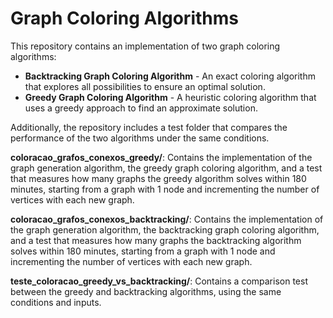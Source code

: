 # Graph Coloring Algorithms
This repository contains an implementation of two graph coloring algorithms:

* **Backtracking Graph Coloring Algorithm** - An exact coloring algorithm that explores all possibilities to ensure an optimal solution.
* **Greedy Graph Coloring Algorithm** - A heuristic coloring algorithm that uses a greedy approach to find an approximate solution.

Additionally, the repository includes a test folder that compares the performance of the two algorithms under the same conditions.

**coloracao_grafos_conexos_greedy/**: Contains the implementation of the graph generation algorithm, the greedy graph coloring algorithm, and a test that measures how many graphs the greedy algorithm solves within 180 minutes, starting from a graph with 1 node and incrementing the number of vertices with each new graph.

**coloracao_grafos_conexos_backtracking/**: Contains the implementation of the graph generation algorithm, the backtracking graph coloring algorithm, and a test that measures how many graphs the backtracking algorithm solves within 180 minutes, starting from a graph with 1 node and incrementing the number of vertices with each new graph.

**teste_coloracao_greedy_vs_backtracking/**: Contains a comparison test between the greedy and backtracking algorithms, using the same conditions and inputs.
